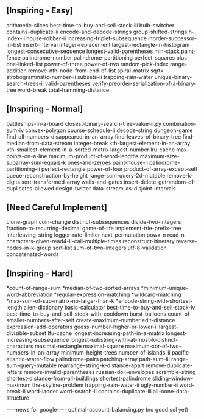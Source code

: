 ## [Inspiring - Easy]
arithmetic-slices
best-time-to-buy-and-sell-stock-iii
bulb-switcher
contains-duplicate-ii
encode-and-decode-strings
group-shifted-strings
h-index-ii
house-robber-ii
increasing-triplet-subsequence
inorder-successor-in-bst
insert-interval
integer-replacement
largest-rectangle-in-histogram
longest-consecutive-sequence
longest-valid-parentheses
min-stack
paint-fence
palindrome-number
palindrome-partitioning
perfect-squares
plus-one-linked-list
power-of-three
power-of-two
random-pick-index
range-addition
remove-nth-node-from-end-of-list
spiral-matrix
sqrtx
strobogrammatic-number-ii
subsets-ii
trapping-rain-water
unique-binary-search-trees-ii
valid-parentheses
verify-preorder-serialization-of-a-binary-tree
word-break
total-hamming-distance


## [Inspiring - Normal]
battleships-in-a-board
closest-binary-search-tree-value-ii.py
combination-sum-iv
convex-polygon
course-schedule-ii
decode-string
dungeon-game
find-all-numbers-disappeared-in-an-array
find-leaves-of-binary-tree
find-median-from-data-stream
integer-break
kth-largest-element-in-an-array
kth-smallest-element-in-a-sorted-matrix
largest-number
lru-cache
max-points-on-a-line
maximum-product-of-word-lengths
maximum-size-subarray-sum-equals-k
ones-and-zeroes
paint-house-ii
palindrome-partitioning-ii
perfect-rectangle
power-of-four
product-of-array-except-self
queue-reconstruction-by-height
range-sum-query-2d-mutable
remove-k-digits
sort-transformed-array
walls-and-gates
insert-delete-getrandom-o1-duplicates-allowed
design-twitter
data-stream-as-disjoint-intervals


## [Need Careful Implement]
clone-graph
coin-change
distinct-subsequences
divide-two-integers
fraction-to-recurring-decimal
game-of-life
implement-trie-prefix-tree
interleaving-string
logger-rate-limiter
next-permutation
powx-n
read-n-characters-given-read4-ii-call-multiple-times
reconstruct-itinerary
reverse-nodes-in-k-group
sort-list
sum-of-two-integers
utf-8-validation
concatenated-words


## [Inspiring - Hard]
*count-of-range-sum
*median-of-two-sorted-arrays
*minimum-unique-word-abbreviation
*regular-expression-matching
*wildcard-matching
*max-sum-of-sub-matrix-no-larger-than-k
*encode-string-with-shortest-length
alien-dictionary
basic-calculator
best-time-to-buy-and-sell-stock-iv
best-time-to-buy-and-sell-stock-with-cooldown
burst-balloons
count-of-smaller-numbers-after-self
create-maximum-number
edit-distance
expression-add-operators
guess-number-higher-or-lower-ii
largest-divisible-subset
lfu-cache
longest-increasing-path-in-a-matrix
longest-increasing-subsequence
longest-substring-with-at-most-k-distinct-characters
maximal-rectangle
maximal-square
maximum-xor-of-two-numbers-in-an-array
minimum-height-trees
number-of-islands-ii
pacific-atlantic-water-flow
palindrome-pairs
patching-array
path-sum-iii
range-sum-query-mutable
rearrange-string-k-distance-apart
remove-duplicate-letters
remove-invalid-parentheses
russian-doll-envelopes
scramble-string
shortest-distance-from-all-buildings
shortest-palindrome
sliding-window-maximum
the-skyline-problem
trapping-rain-water-ii
ugly-number-ii
word-break-ii
word-ladder
word-search-ii
contains-duplicate-iii
all-oone-data-structure


----news for google----
optimal-account-balancing.py  (no good sol yet)

